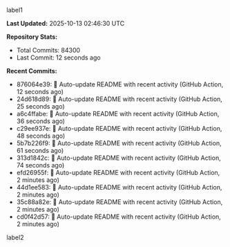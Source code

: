 
label1 
<!-- ACTIVITY_START -->
**Last Updated:** 2025-10-13 02:46:30 UTC

**Repository Stats:**
- Total Commits: 84300
- Last Commit: 12 seconds ago

**Recent Commits:**
- 876064e39: 🤖 Auto-update README with recent activity (GitHub Action, 12 seconds ago)
- 24d618d89: 🤖 Auto-update README with recent activity (GitHub Action, 25 seconds ago)
- a6c4ffabe: 🤖 Auto-update README with recent activity (GitHub Action, 36 seconds ago)
- c29ee937e: 🤖 Auto-update README with recent activity (GitHub Action, 48 seconds ago)
- 5b7b226f9: 🤖 Auto-update README with recent activity (GitHub Action, 61 seconds ago)
- 313d1842c: 🤖 Auto-update README with recent activity (GitHub Action, 74 seconds ago)
- efd26955f: 🤖 Auto-update README with recent activity (GitHub Action, 2 minutes ago)
- 44d1ee583: 🤖 Auto-update README with recent activity (GitHub Action, 2 minutes ago)
- 35c88a82e: 🤖 Auto-update README with recent activity (GitHub Action, 2 minutes ago)
- cd0f42d57: 🤖 Auto-update README with recent activity (GitHub Action, 2 minutes ago)
<!-- ACTIVITY_END -->

label2
